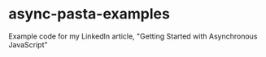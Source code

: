 # async-pasta-examples
Example code for my LinkedIn article, "Getting Started with Asynchronous JavaScript"
